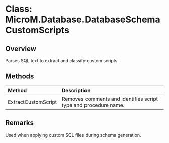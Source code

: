 # Class: MicroM.Database.DatabaseSchemaCustomScripts

## Overview
Parses SQL text to extract and classify custom scripts.

## Methods
| Method | Description |
|:--|:--|
| ExtractCustomScript | Removes comments and identifies script type and procedure name. |

## Remarks
Used when applying custom SQL files during schema generation.

